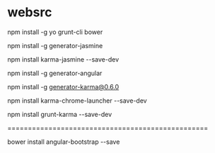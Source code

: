 websrc
======
npm install -g yo grunt-cli bower

npm install -g generator-jasmine

npm install karma-jasmine --save-dev

npm install -g generator-angular

npm install -g  generator-karma@0.6.0

npm install karma-chrome-launcher --save-dev

npm install grunt-karma --save-dev

=================================================

bower install angular-bootstrap --save 
